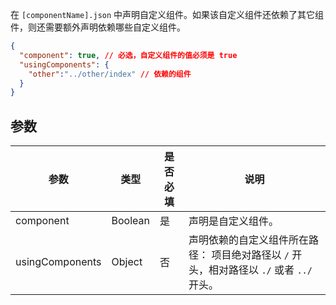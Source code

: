 在 `[componentName].json` 中声明自定义组件。如果该自定义组件还依赖了其它组件，则还需要额外声明依赖哪些自定义组件。
```json
{
  "component": true, // 必选，自定义组件的值必须是 true
  "usingComponents": {
    "other":"../other/index" // 依赖的组件
  }
}
```

## 参数
| **参数** | **类型** | **是否必填** | **说明** |
| --- | --- | --- | --- |
| component | Boolean | 是 | 声明是自定义组件。 |
| usingComponents | Object | 否 | 声明依赖的自定义组件所在路径： 项目绝对路径以 `/` 开头，相对路径以 `./` 或者 `../` 开头。 |



